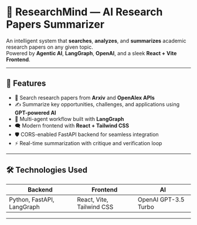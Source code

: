 # 🚀 ResearchMind — AI Research Papers Summarizer

An intelligent system that **searches**, **analyzes**, and **summarizes** academic research papers on any given topic.  
Powered by **Agentic AI**, **LangGraph**, **OpenAI**, and a sleek **React + Vite Frontend**.

---

## 📝 Features

- 🔎 Search research papers from **Arxiv** and **OpenAlex APIs**
- ✍️ Summarize key opportunities, challenges, and applications using **GPT-powered AI**
- 🧩 Multi-agent workflow built with **LangGraph**
- 🗨️ Modern frontend with **React + Tailwind CSS**
- 🛡️ CORS-enabled FastAPI backend for seamless integration
- ⚡ Real-time summarization with critique and verification loop

---

## 🛠️ Technologies Used

| Backend | Frontend | AI |
|---|---|---|
| Python, FastAPI, LangGraph | React, Vite, Tailwind CSS | OpenAI GPT-3.5 Turbo |

---

